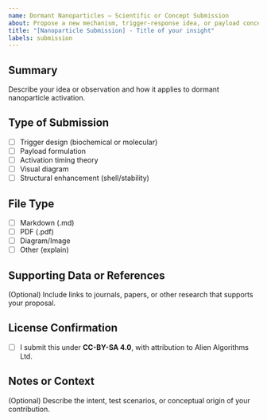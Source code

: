 ```yaml
---
name: Dormant Nanoparticles – Scientific or Concept Submission
about: Propose a new mechanism, trigger-response idea, or payload concept
title: "[Nanoparticle Submission] - Title of your insight"
labels: submission
---
```


## Summary

Describe your idea or observation and how it applies to dormant nanoparticle activation.

## Type of Submission

- [ ] Trigger design (biochemical or molecular)  
- [ ] Payload formulation  
- [ ] Activation timing theory  
- [ ] Visual diagram  
- [ ] Structural enhancement (shell/stability)  

## File Type

- [ ] Markdown (.md)  
- [ ] PDF (.pdf)  
- [ ] Diagram/Image  
- [ ] Other (explain)  

## Supporting Data or References

(Optional) Include links to journals, papers, or other research that supports your proposal.

## License Confirmation

- [ ] I submit this under **CC-BY-SA 4.0**, with attribution to Alien Algorithms Ltd.

## Notes or Context

(Optional) Describe the intent, test scenarios, or conceptual origin of your contribution.

